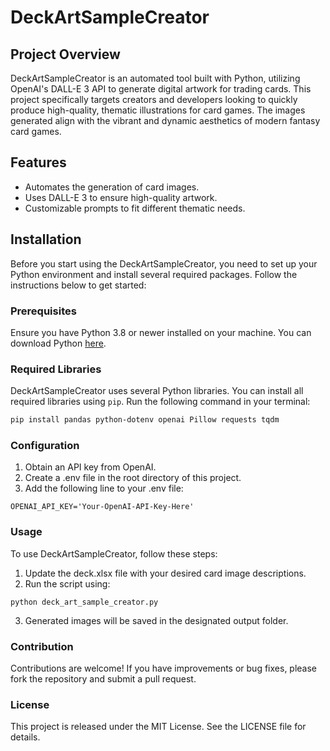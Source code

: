 # DeckArtSampleCreator

## Project Overview

DeckArtSampleCreator is an automated tool built with Python, utilizing OpenAI's DALL-E 3 API to generate digital artwork for trading cards. This project specifically targets creators and developers looking to quickly produce high-quality, thematic illustrations for card games. The images generated align with the vibrant and dynamic aesthetics of modern fantasy card games.

## Features

- Automates the generation of card images.
- Uses DALL-E 3 to ensure high-quality artwork.
- Customizable prompts to fit different thematic needs.

## Installation

Before you start using the DeckArtSampleCreator, you need to set up your Python environment and install several required packages. Follow the instructions below to get started:

### Prerequisites

Ensure you have Python 3.8 or newer installed on your machine. You can download Python [here](https://www.python.org/downloads/).

### Required Libraries

DeckArtSampleCreator uses several Python libraries. You can install all required libraries using `pip`. Run the following command in your terminal:

```bash
pip install pandas python-dotenv openai Pillow requests tqdm
```

### Configuration

1. Obtain an API key from OpenAI.
2. Create a .env file in the root directory of this project.
3. Add the following line to your .env file:

```
OPENAI_API_KEY='Your-OpenAI-API-Key-Here'
```

### Usage

To use DeckArtSampleCreator, follow these steps:

1. Update the deck.xlsx file with your desired card image descriptions.
2. Run the script using:

```
python deck_art_sample_creator.py
```

3. Generated images will be saved in the designated output folder.

### Contribution

Contributions are welcome! If you have improvements or bug fixes, please fork the repository and submit a pull request.

### License

This project is released under the MIT License. See the LICENSE file for details.
